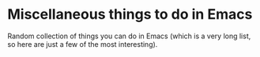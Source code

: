 # Miscellaneous things to do in Emacs

Random collection of things you can do in Emacs (which is a very long list, so here are just a few of the most interesting).
